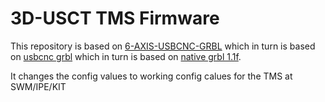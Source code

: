 # 3D-USCT TMS Firmware
This repository is based on [6-AXIS-USBCNC-GRBL](https://github.com/robomechs/6-AXIS-USBCNC-GRBL) which in turn is based on [usbcnc grbl](https://github.com/usbcnc/grbl) which in turn is based on [native grbl 1.1f](https://github.com/gnea/grbl).

It changes the config values to working config calues for the TMS at SWM/IPE/KIT